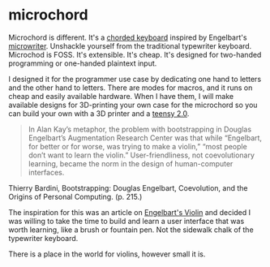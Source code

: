 microchord
===

Microchord is different. It's a [chorded keyboard][1] inspired by Engelbart's
[microwriter][2]. Unshackle yourself from the traditional typewriter keyboard.
Microchod is FOSS. It's extensible. It's cheap. It's designed for two-handed
programming or one-handed plaintext input.

I designed it for the programmer use case by dedicating one hand to letters and
the other hand to letters. There are modes for macros, and it runs on cheap and
easily available hardware. When I have them, I will make available designs for
3D-printing your own case for the microchord so you can build your own with a
3D printer and a [teensy 2.0][3].

> In Alan Kay’s metaphor, the problem with bootstrapping in Douglas Engelbart’s
> Augmentation Research Center was that while “Engelbart, for better or for
> worse, was trying to make a violin,” “most people don’t want to learn the
> violin.” User-friendliness, not coevolutionary learning, became the norm in
> the design of human-computer interfaces.

Thierry Bardini, Bootstrapping: Douglas Engelbart, Coevolution, and the
Origins of Personal Computing. (p. 215.)

The inspiration for this was an article on [Engelbart's Violin][4] and decided
I was willing to take the time to build and learn a user interface that was
worth learning, like a brush or fountain pen. Not the sidewalk chalk of the
typewriter keyboard.

There is a place in the world for violins, however small it is.

[1]: http://en.wikipedia.org/wiki/Chorded_keyboard
[2]: http://en.wikipedia.org/wiki/Microwriter
[3]: https://www.pjrc.com/store/teensy.html
[4]: http://eclipse.sys-con.com/node/536976
